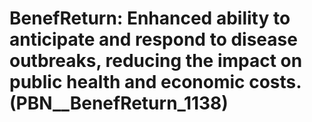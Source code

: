 # BenefReturn: __Enhanced ability to anticipate and respond to disease outbreaks, reducing the impact on public health and economic costs.__ (PBN__BenefReturn_1138)

